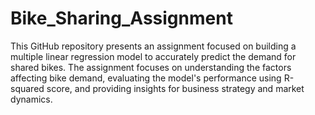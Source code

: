 # Bike_Sharing_Assignment
This GitHub repository presents an assignment focused on building a multiple linear regression model to accurately predict the demand for shared bikes. The assignment focuses on understanding the factors affecting bike demand, evaluating the model's performance using R-squared score, and providing insights for business strategy and market dynamics.
